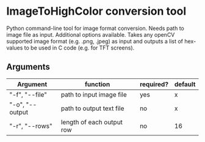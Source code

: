 # ImageToHighColor conversion tool
Python command-line tool for image format conversion. Needs path to image file as input. Additional options available.
Takes any openCV supported image format (e.g. .png, .jpeg) as input and outputs a list of hex-values to be used in C code (e.g. for TFT screens).

## Arguments
| Argument  | function | required? | default |
| ------------- | ------------- | ------------- | ------------- |
| "-f", "--file" | path to input image file | yes | x |
| "-o", "--output  | path to output text file | no | x |
| "-r", "--rows" | length of each output row | no | 16 |